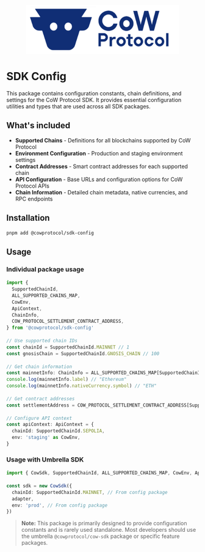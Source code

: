 <p align="center">
  <img width="400" src="https://github.com/cowprotocol/cow-sdk/raw/main/docs/images/CoW.png" />
</p>

# SDK Config

This package contains configuration constants, chain definitions, and settings for the CoW Protocol SDK. It provides essential configuration utilities and types that are used across all SDK packages.

## What's included

- **Supported Chains** - Definitions for all blockchains supported by CoW Protocol
- **Environment Configuration** - Production and staging environment settings
- **Contract Addresses** - Smart contract addresses for each supported chain
- **API Configuration** - Base URLs and configuration options for CoW Protocol APIs
- **Chain Information** - Detailed chain metadata, native currencies, and RPC endpoints

## Installation

```bash
pnpm add @cowprotocol/sdk-config
```

## Usage

### Individual package usage

```typescript
import {
  SupportedChainId,
  ALL_SUPPORTED_CHAINS_MAP,
  CowEnv,
  ApiContext,
  ChainInfo,
  COW_PROTOCOL_SETTLEMENT_CONTRACT_ADDRESS,
} from '@cowprotocol/sdk-config'

// Use supported chain IDs
const chainId = SupportedChainId.MAINNET // 1
const gnosisChain = SupportedChainId.GNOSIS_CHAIN // 100

// Get chain information
const mainnetInfo: ChainInfo = ALL_SUPPORTED_CHAINS_MAP[SupportedChainId.MAINNET]
console.log(mainnetInfo.label) // "Ethereum"
console.log(mainnetInfo.nativeCurrency.symbol) // "ETH"

// Get contract addresses
const settlementAddress = COW_PROTOCOL_SETTLEMENT_CONTRACT_ADDRESS[SupportedChainId.MAINNET]

// Configure API context
const apiContext: ApiContext = {
  chainId: SupportedChainId.SEPOLIA,
  env: 'staging' as CowEnv,
}
```

### Usage with Umbrella SDK

```typescript
import { CowSdk, SupportedChainId, ALL_SUPPORTED_CHAINS_MAP, CowEnv, ApiContext, ChainInfo } from '@cowprotocol/cow-sdk'

const sdk = new CowSdk({
  chainId: SupportedChainId.MAINNET, // From config package
  adapter,
  env: 'prod', // From config package
})
```

> **Note:** This package is primarily designed to provide configuration constants and is rarely used standalone. Most developers should use the umbrella `@cowprotocol/cow-sdk` package or specific feature packages.
